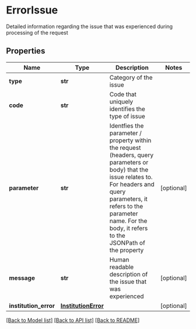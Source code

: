 # ErrorIssue

Detailed information regarding the issue that was experienced during processing of the request
## Properties
Name | Type | Description | Notes
------------ | ------------- | ------------- | -------------
**type** | **str** | Category of the issue | 
**code** | **str** | Code that uniquely identifies the type of issue | 
**parameter** | **str** | Identfies the parameter / property within the request (headers, query parameters or body) that the issue relates to. For headers and query parameters, it refers to the parameter name. For the body, it refers to the JSONPath of the property | [optional] 
**message** | **str** | Human readable description of the issue that was experienced | [optional] 
**institution_error** | [**InstitutionError**](InstitutionError.md) |  | [optional] 

[[Back to Model list]](../README.md#documentation-for-models) [[Back to API list]](../README.md#documentation-for-api-endpoints) [[Back to README]](../README.md)


